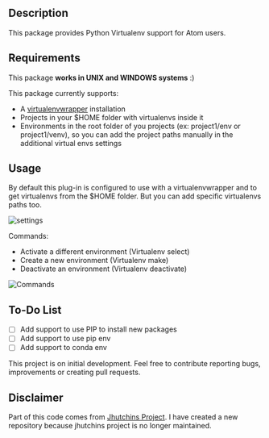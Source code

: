 ## Description

This package provides Python Virtualenv support for Atom users.

## Requirements

This package **works in UNIX and WINDOWS systems** :)

This package currently supports:

* A [virtualenvwrapper](https://pypi.python.org/pypi/virtualenvwrapper) installation
* Projects in your $HOME folder with virtualenvs inside it
* Environments in the root folder of you projects (ex: project1/env or project1/venv), so you can add the project paths manually in the additional virtual envs settings

## Usage

By default this plug-in is configured to use with a virtualenvwrapper and to get virtualenvs from the $HOME folder. But you can add specific virtualenvs paths too.

![settings](https://cloud.githubusercontent.com/assets/1611808/24892002/f3d69850-1e4f-11e7-835a-0dede75dd49c.png)

Commands:

* Activate a different environment (Virtualenv select)
* Create a new environment (Virtualenv make)
* Deactivate an environment (Virtualenv deactivate)

![Commands](https://cloud.githubusercontent.com/assets/1611808/21472334/671a0614-cabb-11e6-9b33-3ba1459ca072.png)

## To-Do List

 - [ ] Add support to use PIP to install new packages
 - [ ] Add support to use pip env
 - [ ] Add support to conda env

This project is on initial development. Feel free to contribute reporting bugs, improvements or creating pull requests.

## Disclaimer

Part of this code comes from [Jhutchins Project](https://github.com/jhutchins/virtualenv). I have created a new repository because jhutchins project is no longer maintained.
